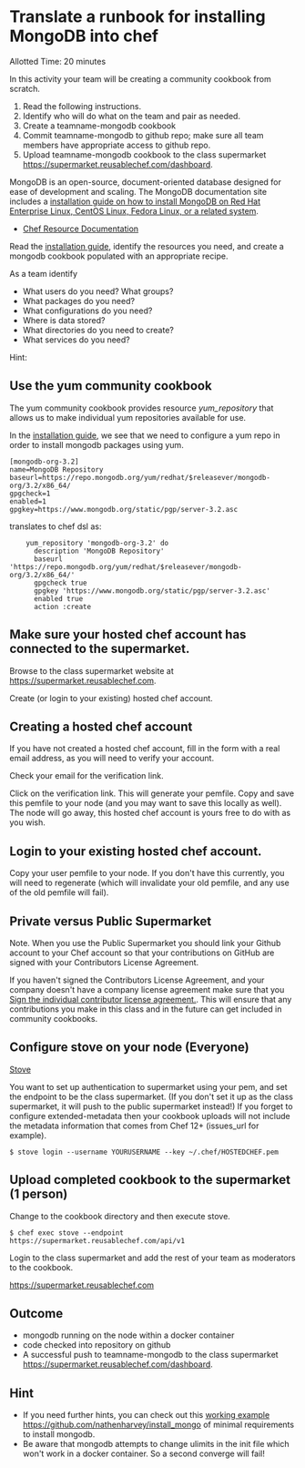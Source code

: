 # Translate a runbook for installing MongoDB into chef
Allotted Time: 20 minutes

In this activity your team will be creating a community cookbook from scratch.

1. Read the following instructions.
2. Identify who will do what on the team and pair as needed.
3. Create a teamname-mongodb cookbook
4. Commit teamname-mongodb to github repo; make sure all team members have appropriate access to github repo.
5. Upload teamname-mongodb cookbook to the class supermarket https://supermarket.reusablechef.com/dashboard.

MongoDB is an open-source, document-oriented database designed for ease of development and scaling.  The MongoDB documentation site includes a [installation guide on how to install MongoDB on Red Hat Enterprise Linux, CentOS Linux, Fedora Linux, or a related system](http://docs.mongodb.org/manual/tutorial/install-mongodb-on-red-hat-centos-or-fedora-linux/). 

* [Chef Resource Documentation](https://docs.chef.io/resources.html)

Read the [installation guide](http://docs.mongodb.org/manual/tutorial/install-mongodb-on-red-hat-centos-or-fedora-linux/), identify the resources you need, and create a mongodb cookbook populated with an appropriate recipe. 

As a team identify 

* What users do you need? What groups?
* What packages do you need?
* What configurations do you need?
* Where is data stored?
* What directories do you need to create?
* What services do you need?

Hint:

## Use the yum community cookbook

The yum community cookbook provides resource *yum_repository* that allows us to make individual yum repositories available for use. 

In the [installation guide](http://docs.mongodb.org/manual/tutorial/install-mongodb-on-red-hat-centos-or-fedora-linux/), we see that we need to configure a yum repo in order to install mongodb packages using yum. 


```
[mongodb-org-3.2]
name=MongoDB Repository
baseurl=https://repo.mongodb.org/yum/redhat/$releasever/mongodb-org/3.2/x86_64/
gpgcheck=1
enabled=1
gpgkey=https://www.mongodb.org/static/pgp/server-3.2.asc
```

translates to chef dsl as: 

```
    yum_repository 'mongodb-org-3.2' do
      description 'MongoDB Repository'
      baseurl 'https://repo.mongodb.org/yum/redhat/$releasever/mongodb-org/3.2/x86_64/'
      gpgcheck true
      gpgkey 'https://www.mongodb.org/static/pgp/server-3.2.asc'
      enabled true
      action :create
```


## Make sure your hosted chef account has connected to the supermarket.

Browse to the class supermarket website at https://supermarket.reusablechef.com.

Create (or login to your existing) hosted chef account. 

## Creating a hosted chef account

If you have not created a hosted chef account, fill in the form with a real email address, as you will need to verify your account.

Check your email for the verification link.

Click on the verification link. This will generate your pemfile. Copy and save this pemfile to your node (and you may want to save this locally as well). The node will go away, this hosted chef account is yours free to do with as you wish.

## Login to your existing hosted chef account.

Copy your user pemfile to your node. If you don't have this currently, you will need to regenerate (which will invalidate your old pemfile, and any use of the old pemfile will fail).

## Private versus Public Supermarket

Note. When you use the Public Supermarket you should link your Github account to your Chef account so that your contributions on GitHub are signed with your Contributors License Agreement.

If you haven't signed the Contributors License Agreement, and your company doesn't have a company license agreement make sure that you [Sign the individual contributor license agreement.](https://supermarket.reusablechef.com/icla-signatures/new). This will ensure that any contributions you make in this class and in the future can get included in community cookbooks.

## Configure stove on your node (Everyone)

[Stove](https://github.com/sethvargo/stove) 

You want to set up authentication to supermarket using your pem, and set the endpoint to be the class supermarket. (If you don't set it up as the class supermarket, it will push to the public supermarket instead!) If you forget to configure extended-metadata then your cookbook uploads will not include the metadata information that comes from Chef 12+ (issues_url for example).

```
$ stove login --username YOURUSERNAME --key ~/.chef/HOSTEDCHEF.pem
```

## Upload completed cookbook to the supermarket (1 person)

Change to the cookbook directory and then execute stove.

```
$ chef exec stove --endpoint https://supermarket.reusablechef.com/api/v1
```

Login to the class supermarket and add the rest of your team as moderators to the cookbook.

https://supermarket.reusablechef.com


## Outcome 

* mongodb running on the node within a docker container
* code checked into repository on github
* A successful push to teamname-mongodb to the class supermarket https://supermarket.reusablechef.com/dashboard.


## Hint

* If you need further hints, you can check out this [working example](https://github.com/nathenharvey/install_mongo)  https://github.com/nathenharvey/install_mongo of minimal requirements to install mongodb.
* Be aware that mongodb attempts to change ulimits in the init file which won't work in a docker container. So a second converge will fail!
